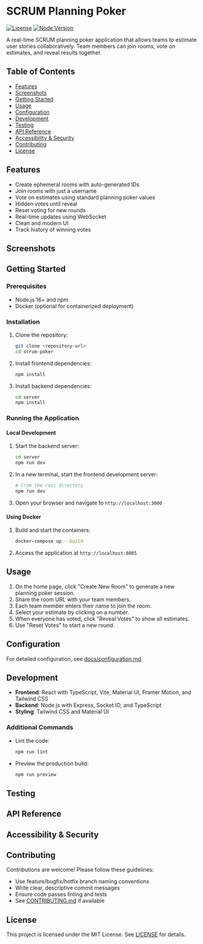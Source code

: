 # SCRUM Planning Poker
[![License](LICENSE)](LICENSE) [![Node Version](https://img.shields.io/badge/node-16%2B-brightgreen)](https://nodejs.org/)

A real-time SCRUM planning poker application that allows teams to estimate user stories collaboratively. Team members can join rooms, vote on estimates, and reveal results together.

## Table of Contents

- [Features](#features)
- [Screenshots](#screenshots)
- [Getting Started](#getting-started)
- [Usage](#usage)
- [Configuration](#configuration)
- [Development](#development)
- [Testing](#testing)
- [API Reference](#api-reference)
- [Accessibility & Security](#accessibility--security)
- [Contributing](#contributing)
- [License](#license)

## Features

- Create ephemeral rooms with auto-generated IDs
- Join rooms with just a username
- Vote on estimates using standard planning poker values
- Hidden votes until reveal
- Reset voting for new rounds
- Real-time updates using WebSocket
- Clean and modern UI
- Track history of winning votes

## Screenshots

<!-- Add screenshots or GIFs here -->

## Getting Started

### Prerequisites

- Node.js 16+ and npm
- Docker (optional for containerized deployment)

### Installation

1. Clone the repository:

   ```bash
   git clone <repository-url>
   cd scrum-poker
   ```

2. Install frontend dependencies:

   ```bash
   npm install
   ```

3. Install backend dependencies:

   ```bash
   cd server
   npm install
   ```

### Running the Application

#### Local Development

1. Start the backend server:

   ```bash
   cd server
   npm run dev
   ```

2. In a new terminal, start the frontend development server:

   ```bash
   # From the root directory
   npm run dev
   ```

3. Open your browser and navigate to `http://localhost:3000`

#### Using Docker

1. Build and start the containers:

   ```bash
   docker-compose up --build
   ```

2. Access the application at `http://localhost:8085`

## Usage

1. On the home page, click "Create New Room" to generate a new planning poker session.
2. Share the room URL with your team members.
3. Each team member enters their name to join the room.
4. Select your estimate by clicking on a number.
5. When everyone has voted, click "Reveal Votes" to show all estimates.
6. Use "Reset Votes" to start a new round.

## Configuration

For detailed configuration, see [docs/configuration.md](docs/configuration.md).

## Development

- **Frontend**: React with TypeScript, Vite, Material UI, Framer Motion, and Tailwind CSS
- **Backend**: Node.js with Express, Socket.IO, and TypeScript
- **Styling**: Tailwind CSS and Material UI

### Additional Commands

- Lint the code:

  ```bash
  npm run lint
  ```

- Preview the production build:

  ```bash
  npm run preview
  ```

## Testing

<!-- Add instructions for running tests, or note if not implemented -->

## API Reference

<!-- Briefly describe backend endpoints, or link to API docs -->

## Accessibility & Security

<!-- Note accessibility features and security best practices -->

## Contributing

Contributions are welcome! Please follow these guidelines:

- Use feature/bugfix/hotfix branch naming conventions
- Write clear, descriptive commit messages
- Ensure code passes linting and tests
- See [CONTRIBUTING.md](CONTRIBUTING.md) if available

## License

This project is licensed under the MIT License. See [LICENSE](LICENSE) for details.